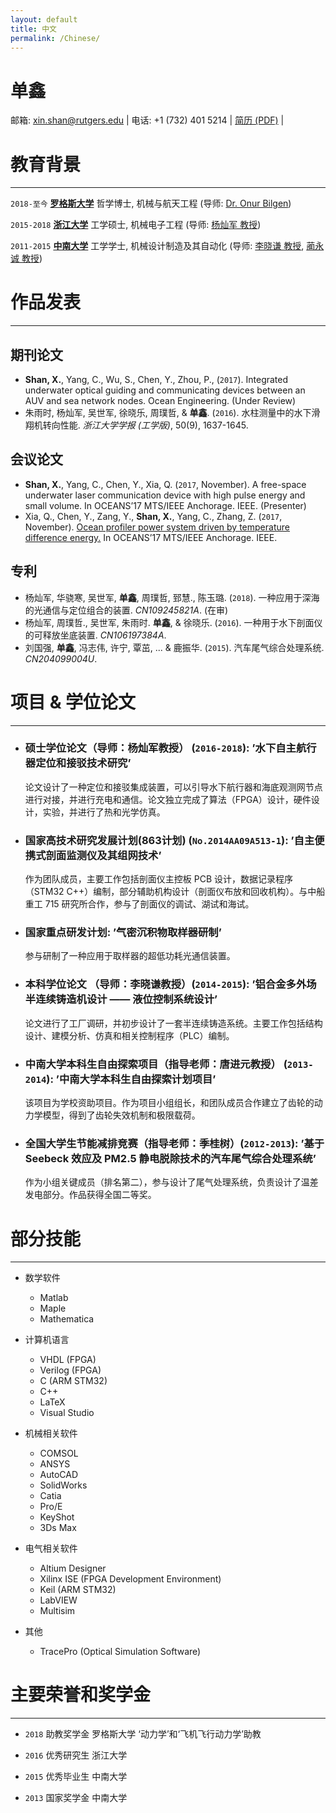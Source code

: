 ```yaml
---
layout: default
title: 中文
permalink: /Chinese/
---
```


# 单鑫

邮箱: xin.shan@rutgers.edu | 电话: +1 (732) 401 5214 | <i class="fa fa-github"></i> <a href="https://github.com/Xin-Shan/Curriculum-Vitae/blob/master/Curriculum-Vitae.pdf">简历 (PDF)</a> |

# 教育背景
---

`2018-至今`
[__罗格斯大学__](https://www.rutgers.edu) 哲学博士, 机械与航天工程 (导师: [Dr. Onur Bilgen](https://mae.rutgers.edu/onur-bilgen))

`2015-2018`
[__浙江大学__](http://www.zju.edu.cn/english/) 工学硕士, 机械电子工程 (导师: [杨灿军 教授](http://sklofp.zju.edu.cn/SKL/en/index.php?a=shows&catid=13&id=32))

`2011-2015`
[__中南大学__](http://en.csu.edu.cn) 工学学士, 机械设计制造及其自动化 (导师: [李晓谦 教授](http://cmee.csu.edu.cn/mobile_bk/?id=lixiaoqian), [蔺永诚 教授](https://scholar.google.com/citations?user=rAOphk4AAAAJ&hl=en))

# 作品发表
---

## 期刊论文

+ **Shan, X.**, Yang, C., Wu, S., Chen, Y., Zhou, P., (`2017`). Integrated underwater optical guiding and communicating devices between an AUV and sea network nodes. Ocean Engineering. (Under Review)
+ 朱雨时, 杨灿军, 吴世军, 徐晓乐, 周璞哲, & **单鑫**. (`2016`). 水柱测量中的水下滑翔机转向性能. *浙江大学学报 (工学版)*, 50(9), 1637-1645.

## 会议论文

+ **Shan, X.**, Yang, C., Chen, Y., Xia, Q. (`2017`, November). A free-space underwater laser communication
device with high pulse energy and small volume. In OCEANS’17 MTS/IEEE Anchorage. IEEE.
(Presenter)
+ Xia, Q., Chen, Y., Zang, Y., **Shan, X.**, Yang, C., Zhang, Z. (`2017`, November). [Ocean profiler power system driven by temperature difference energy.](http://ieeexplore.ieee.org/abstract/document/8232156/?reload=true) In OCEANS’17 MTS/IEEE Anchorage. IEEE.

## 专利

+ 杨灿军, 华骁寒, 吴世军, **单鑫**, 周璞哲, 郅慧., 陈玉璐. (`2018`). 一种应用于深海的光通信与定位组合的装置. *CN109245821A*. (在审)
+ 杨灿军, 周璞哲., 吴世军, 朱雨时. **单鑫**, & 徐晓乐. (`2016`). 一种用于水下剖面仪的可释放坐底装置. *CN106197384A*.
+ 刘国强, **单鑫**, 冯志伟, 许宁, 覃茁, ... & 鹿振华. (`2015`). 汽车尾气综合处理系统. *CN204099004U*.


# 项目 & 学位论文
---

+ ### 硕士学位论文（导师：杨灿军教授） (`2016-2018`): ’水下自主航行器定位和接驳技术研究’

    论文设计了一种定位和接驳集成装置，可以引导水下航行器和海底观测网节点进行对接，并进行充电和通信。论文独立完成了算法（FPGA）设计，硬件设计，实验，并进行了热和光学仿真。

+ ### 国家高技术研究发展计划(863计划) (`No.2014AA09A513-1`): ’自主便携式剖面监测仪及其组网技术’
    
    作为团队成员，主要工作包括剖面仪主控板 PCB 设计，数据记录程序（STM32 C++）编制，部分辅助机构设计（剖面仪布放和回收机构）。与中船重工 715 研究所合作，参与了剖面仪的调试、湖试和海试。

+ ### 国家重点研发计划: ’气密沉积物取样器研制’
    
    参与研制了一种应用于取样器的超低功耗光通信装置。

+ ### 本科学位论文 （导师：李晓谦教授）(`2014-2015`): ’铝合金多外场半连续铸造机设计 —— 液位控制系统设计’

    论文进行了工厂调研，并初步设计了一套半连续铸造系统。主要工作包括结构设计、建模分析、仿真和相关控制程序（PLC）编制。

+ ### 中南大学本科生自由探索项目（指导老师：唐进元教授） (`2013-2014`): ’中南大学本科生自由探索计划项目’

    该项目为学校资助项目。作为项目小组组长，和团队成员合作建立了齿轮的动力学模型，得到了齿轮失效机制和极限载荷。

+ ### 全国大学生节能减排竞赛（指导老师：季桂树）(`2012-2013`): ’基于 Seebeck 效应及 PM2.5 静电脱除技术的汽车尾气综合处理系统’

    作为小组关键成员（排名第二），参与设计了尾气处理系统，负责设计了温差发电部分。作品获得全国二等奖。

# 部分技能
---

+ 数学软件
    * Matlab
    * Maple
    * Mathematica

+ 计算机语言
    * VHDL (FPGA)
    * Verilog (FPGA)
    * C (ARM STM32)
    * C++
    * LaTeX
    * Visual Studio

+ 机械相关软件
    * COMSOL
    * ANSYS
    * AutoCAD
    * SolidWorks
    * Catia
    * Pro/E
    * KeyShot
    * 3Ds Max

+ 电气相关软件
    * Altium Designer
    * Xilinx ISE (FPGA Development Environment)
    * Keil (ARM STM32)
    * LabVIEW
    * Multisim

+ 其他
    * TracePro (Optical Simulation Software)

# 主要荣誉和奖学金
---

+ `2018` 助教奖学金 罗格斯大学 ‘动力学’和‘飞机飞行动力学’助教

+ `2016` 优秀研究生 浙江大学

+ `2015` 优秀毕业生 中南大学

+ `2013` 国家奖学金 中南大学

